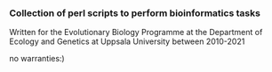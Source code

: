 ### Collection of perl scripts to perform bioinformatics tasks
Written for the Evolutionary Biology Programme at the Department of Ecology and Genetics at Uppsala University between 2010-2021

no warranties:) 
